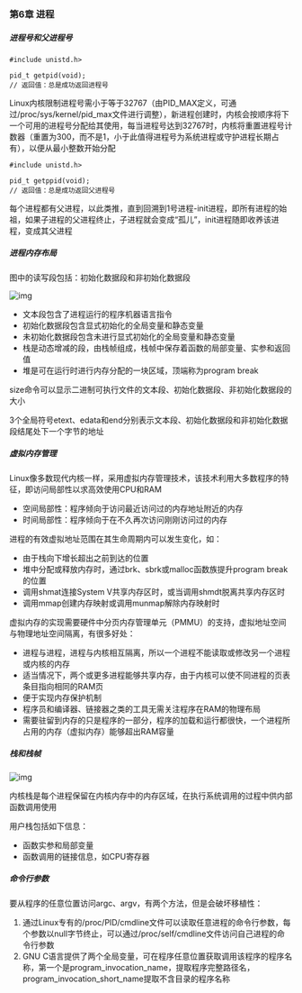 ### 第6章 进程

##### 进程号和父进程号

```
#include unistd.h>

pid_t getpid(void);
// 返回值：总是成功返回进程号
```

Linux内核限制进程号需小于等于32767（由PID_MAX定义，可通过/proc/sys/kernel/pid_max文件进行调整），新进程创建时，内核会按顺序将下一个可用的进程号分配给其使用，每当进程号达到32767时，内核将重置进程号计数器（重置为300，而不是1，小于此值得进程号为系统进程或守护进程长期占有），以便从最小整数开始分配

```
#include unistd.h>

pid_t getppid(void);
// 返回值：总是成功返回父进程号
```

每个进程都有父进程，以此类推，直到回溯到1号进程-init进程，即所有进程的始祖，如果子进程的父进程终止，子进程就会变成“孤儿”，init进程随即收养该进程，变成其父进程

##### 进程内存布局

图中的读写段包括：初始化数据段和非初始化数据段

![img](https://timgsa.baidu.com/timg?image&quality=80&size=b9999_10000&sec=1572747969338&di=7eaececaf570a17a0a975a7a1b6e3493&imgtype=0&src=http%3A%2F%2Fhiphotos.baidu.com%2Flongzuo%2Fpic%2Fitem%2Fc7674ea7d933c8951320f8c8d11373f0830200ee.jpg)

* 文本段包含了进程运行的程序机器语言指令
* 初始化数据段包含显式初始化的全局变量和静态变量
* 未初始化数据段包含未进行显式初始化的全局变量和静态变量
* 栈是动态增减的段，由栈帧组成，栈帧中保存着函数的局部变量、实参和返回值
* 堆是可在运行时进行内存分配的一块区域，顶端称为program break

size命令可以显示二进制可执行文件的文本段、初始化数据段、非初始化数据段的大小

3个全局符号etext、edata和end分别表示文本段、初始化数据段和非初始化数据段结尾处下一个字节的地址

##### 虚拟内存管理

Linux像多数现代内核一样，采用虚拟内存管理技术，该技术利用大多数程序的特征，即访问局部性以求高效使用CPU和RAM

* 空间局部性：程序倾向于访问最近访问过的内存地址附近的内存
* 时间局部性：程序倾向于在不久再次访问刚刚访问过的内存

进程的有效虚拟地址范围在其生命周期内可以发生变化，如：

* 由于栈向下增长超出之前到达的位置
* 堆中分配或释放内存时，通过brk、sbrk或malloc函数族提升program break的位置
* 调用shmat连接System V共享内存区时，或当调用shmdt脱离共享内存区时
* 调用mmap创建内存映射或调用munmap解除内存映射时

虚拟内存的实现需要硬件中分页内存管理单元（PMMU）的支持，虚拟地址空间与物理地址空间隔离，有很多好处：

* 进程与进程，进程与内核相互隔离，所以一个进程不能读取或修改另一个进程或内核的内存
* 适当情况下，两个或更多进程能够共享内存，由于内核可以使不同进程的页表条目指向相同的RAM页
* 便于实现内存保护机制
* 程序员和编译器、链接器之类的工具无需关注程序在RAM的物理布局
* 需要驻留到内存的只是程序的一部分，程序的加载和运行都很快，一个进程所占用的内存（虚拟内存）能够超出RAM容量

##### 栈和栈帧

![img](https://timgsa.baidu.com/timg?image&quality=80&size=b9999_10000&sec=1572751759031&di=18a2dd4e8b543dbb247953eccc6cb1dd&imgtype=jpg&src=http%3A%2F%2Fimg4.imgtn.bdimg.com%2Fit%2Fu%3D1180818649%2C2062788229%26fm%3D214%26gp%3D0.jpg)

内核栈是每个进程保留在内核内存中的内存区域，在执行系统调用的过程中供内部函数调用使用

用户栈包括如下信息：

* 函数实参和局部变量
* 函数调用的链接信息，如CPU寄存器

##### 命令行参数

要从程序的任意位置访问argc、argv，有两个方法，但是会破坏移植性：

1. 通过Linux专有的/proc/PID/cmdline文件可以读取任意进程的命令行参数，每个参数以null字节终止，可以通过/proc/self/cmdline文件访问自己进程的命令行参数
2. GNU C语言提供了两个全局变量，可在程序任意位置获取调用该程序的程序名称，第一个是program_invocation_name，提取程序完整路径名，program_invocation_short_name提取不含目录的程序名称

